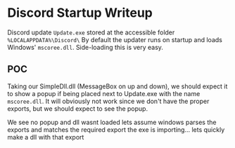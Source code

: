 # Discord Startup Writeup
Discord update `Update.exe` stored at the accessible folder `%LOCALAPPDATA%\Discord\`
By default the updater runs on startup and loads Windows' `mscoree.dll`.
Side-loading this is very easy.

## POC
Taking our SimpleDll.dll (MessageBox on up and down), we should expect it to show a popup if being placed next to Update.exe with the name `mscoree.dll`.
It will obviously not work since we don't have the proper exports, but we should expect to see the popup.

We see no popup and dll wasnt loaded
lets assume windows parses the exports and matches the required export the exe is importing...
lets quickly make a dll with that export
